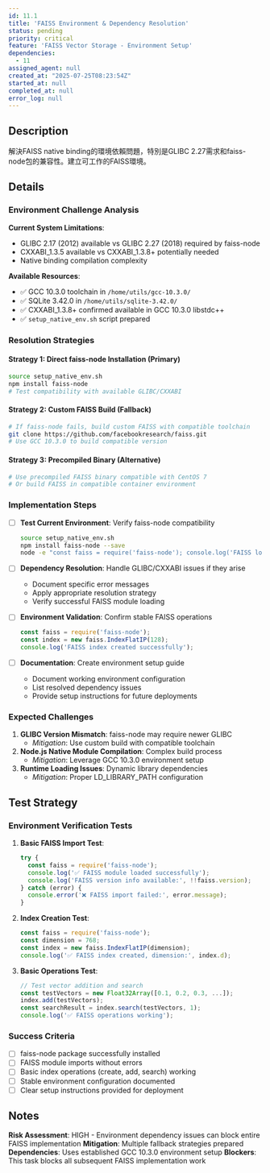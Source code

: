 ```yaml
---
id: 11.1
title: 'FAISS Environment & Dependency Resolution'
status: pending
priority: critical
feature: 'FAISS Vector Storage - Environment Setup'
dependencies:
  - 11
assigned_agent: null
created_at: "2025-07-25T08:23:54Z"
started_at: null
completed_at: null
error_log: null
---
```


## Description

解決FAISS native binding的環境依賴問題，特別是GLIBC 2.27需求和faiss-node包的兼容性。建立可工作的FAISS環境。

## Details

### Environment Challenge Analysis
**Current System Limitations**:
- GLIBC 2.17 (2012) available vs GLIBC 2.27 (2018) required by faiss-node
- CXXABI_1.3.5 available vs CXXABI_1.3.8+ potentially needed
- Native binding compilation complexity

**Available Resources**:
- ✅ GCC 10.3.0 toolchain in `/home/utils/gcc-10.3.0/`
- ✅ SQLite 3.42.0 in `/home/utils/sqlite-3.42.0/`
- ✅ CXXABI_1.3.8+ confirmed available in GCC 10.3.0 libstdc++
- ✅ `setup_native_env.sh` script prepared

### Resolution Strategies

#### **Strategy 1: Direct faiss-node Installation** (Primary)
```bash
source setup_native_env.sh
npm install faiss-node
# Test compatibility with available GLIBC/CXXABI
```

#### **Strategy 2: Custom FAISS Build** (Fallback)
```bash
# If faiss-node fails, build custom FAISS with compatible toolchain
git clone https://github.com/facebookresearch/faiss.git
# Use GCC 10.3.0 to build compatible version
```

#### **Strategy 3: Precompiled Binary** (Alternative)
```bash
# Use precompiled FAISS binary compatible with CentOS 7
# Or build FAISS in compatible container environment
```

### Implementation Steps
- [ ] **Test Current Environment**: Verify faiss-node compatibility
  ```bash
  source setup_native_env.sh
  npm install faiss-node --save
  node -e "const faiss = require('faiss-node'); console.log('FAISS loaded:', !!faiss);"
  ```

- [ ] **Dependency Resolution**: Handle GLIBC/CXXABI issues if they arise
  - Document specific error messages
  - Apply appropriate resolution strategy
  - Verify successful FAISS module loading

- [ ] **Environment Validation**: Confirm stable FAISS operations
  ```javascript
  const faiss = require('faiss-node');
  const index = new faiss.IndexFlatIP(128);
  console.log('FAISS index created successfully');
  ```

- [ ] **Documentation**: Create environment setup guide
  - Document working environment configuration
  - List resolved dependency issues
  - Provide setup instructions for future deployments

### Expected Challenges
1. **GLIBC Version Mismatch**: faiss-node may require newer GLIBC
   - *Mitigation*: Use custom build with compatible toolchain
2. **Node.js Native Module Compilation**: Complex build process
   - *Mitigation*: Leverage GCC 10.3.0 environment setup
3. **Runtime Loading Issues**: Dynamic library dependencies
   - *Mitigation*: Proper LD_LIBRARY_PATH configuration

## Test Strategy

### Environment Verification Tests
1. **Basic FAISS Import Test**:
   ```javascript
   try {
     const faiss = require('faiss-node');
     console.log('✅ FAISS module loaded successfully');
     console.log('FAISS version info available:', !!faiss.version);
   } catch (error) {
     console.error('❌ FAISS import failed:', error.message);
   }
   ```

2. **Index Creation Test**:
   ```javascript
   const faiss = require('faiss-node');
   const dimension = 768;
   const index = new faiss.IndexFlatIP(dimension);
   console.log('✅ FAISS index created, dimension:', index.d);
   ```

3. **Basic Operations Test**:
   ```javascript
   // Test vector addition and search
   const testVectors = new Float32Array([0.1, 0.2, 0.3, ...]);
   index.add(testVectors);
   const searchResult = index.search(testVectors, 1);
   console.log('✅ FAISS operations working');
   ```

### Success Criteria
- [ ] faiss-node package successfully installed
- [ ] FAISS module imports without errors
- [ ] Basic index operations (create, add, search) working
- [ ] Stable environment configuration documented
- [ ] Clear setup instructions provided for deployment

## Notes

**Risk Assessment**: HIGH - Environment dependency issues can block entire FAISS implementation
**Mitigation**: Multiple fallback strategies prepared
**Dependencies**: Uses established GCC 10.3.0 environment setup
**Blockers**: This task blocks all subsequent FAISS implementation work 